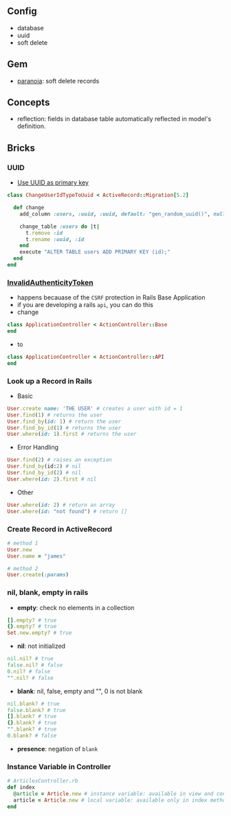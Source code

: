 ## Config
- database
- uuid
- soft delete

## Gem
- [paranoia](https://github.com/rubysherpas/paranoia): soft delete records

## Concepts
- reflection: fields in database table automatically reflected in model's definition.


## Bricks
### UUID
- [Use UUID as primary key](https://blog.bigbinary.com/2016/04/04/rails-5-provides-application-config-to-use-uuid-as-primary-key)
```ruby
class ChangeUserIdTypeToUuid < ActiveRecord::Migration[5.2]

  def change
    add_column :users, :uuid, :uuid, default: "gen_random_uuid()", null: false

    change_table :users do |t|
      t.remove :id
      t.rename :uuid, :id
    end
    execute "ALTER TABLE users ADD PRIMARY KEY (id);"
  end
end
```

### [InvalidAuthenticityToken](https://stackoverflow.com/questions/58577488/invalidauthenticitytoken-for-rails-api-only-application-for-post-request)
- happens becauase of the `CSRF` protection in Rails Base Application
- if you are developing a rails `api`, you can do this
- change
```ruby
class ApplicationController < ActionController::Base
end
```
- to
```ruby
class ApplicationController < ActionController::API
end
```
<!-- 51c1fc74-2d4c-4f81-8e04-d2782a3fbefa -->

### Look up a Record in Rails
- Basic
```ruby
User.create name: 'THE USER' # creates a user with id = 1
User.find(1) # returns the user
User.find_by(id: 1) # return the user
User.find_by_id(1) # returns the user
User.where(id: 1).first # returns the user
```
- Error Handling
```ruby
User.find(2) # raises an exception
User.find_by(id:2) # nil
User.find_by_id(2) # nil
User.where(id: 2).first # nil
```
- Other
```ruby
User.where(id: 2) # return an array
User.where(id: "not found") # return []
```

### Create Record in ActiveRecord
```ruby
# method 1
User.new
User.name = "james"

# method 2
User.create(:params)
```

### nil, blank, empty in rails
- **empty**: check no elements in a collection
```ruby
[].empty? # true
{}.empty? # true
Set.new.empty? # true
```
- **nil**: not initialized
```ruby
nil.nil? # true
false.nil? # false
0.nil? # false
"".nil? # false
```
- **blank**: nil, false, empty and "", 0 is not blank
```ruby
nil.blank? # true
false.blank? # true
[].blank? # true
{}.blank? # true
"".blank? # true
0.blank? # false
```
- **presence**: negation of `blank`


### Instance Variable in Controller
```ruby
# ArticlesController.rb
def index
  @article = Article.new # instance variable: available in view and controller
  article = Article.new # local variable: available only in index method
end
```